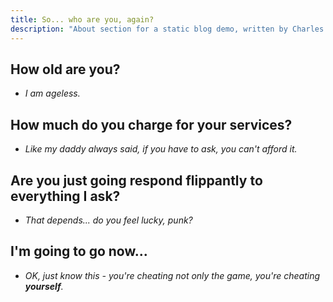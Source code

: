 ```yaml
---
title: So... who are you, again?
description: "About section for a static blog demo, written by Charles Martin Reed"
---
```


## How old are you?

- _I am ageless._

## How much do you charge for your services?

- _Like my daddy always said, if you have to ask, you can't afford it._

## Are you just going respond flippantly to everything I ask?

- _That depends... do you feel lucky, punk?_

## I'm going to go now...

- _OK, just know this - you're cheating not only the game, you're cheating **yourself**._

